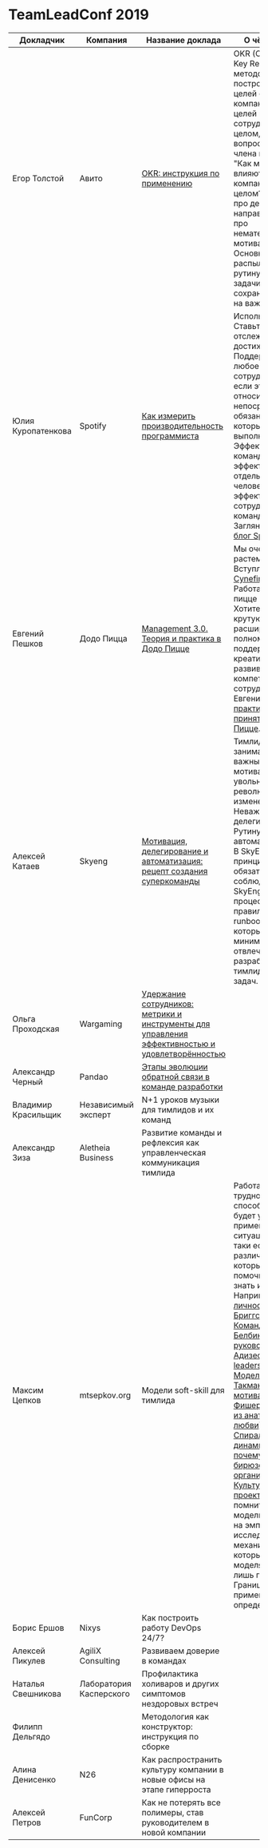 # TeamLeadConf 2019
| Докладчик           | Компания                | Название доклада | О чём доклад | 
| ------------------- | ----------------------- | ----- | ----- |
| Егор Толстой        | Авито                   | [OKR: инструкция по применению](/Егор&nbsp;Толстой.&nbsp;OKR&nbsp;-&nbsp;инструкция&nbsp;по&nbsp;применению.md) | OKR (Objectives, Key Results) - методология построения дерева целей от целей компании и до целей каждого сотрудника. В целом, отвечает на вопрос каждого члена команды: "Как мои действия влияют на компанию в целом?". OKR - не про деньги, а про направление, т.е. про нематериальную мотивацию. Основная цель: не распыляться на рутину и побочные задачи, а сохранять фокус на важном.|
| Юлия Куропатенкова  | Spotify                 | [Как измерить производительность программиста](/Юлия&nbsp;Куропатенкова.&nbsp;Как&nbsp;измерить&nbsp;производительность&nbsp;программиста.md) | Используйте 1:1. Ставьте цели и отслеживайте их достижение. Поддерживайте любое развитие сотрудников, даже если это не относится к их непосредственным обязанностям, которые они выполняют сейчас. Эффективность команды важнее эффективности отдельного человека. Самые эффективные сотрудники - командные игроки. Загляните в [hr-блог Spotify](https://hrblog.spotify.com). |
| Евгений Пешков      | Додо Пицца              | [Management 3.0. Теория и практика в Додо Пицце](/Евгений&nbsp;Пешков.&nbsp;Management&nbsp;3.0.md) | Мы очень быстро растем. Вступление про [Cynefin framework](https://en.wikipedia.org/wiki/Cynefin_framework). Работать в Додо пицце - круто. Хотите и вы крутую команду: расширяйте полномочия, поддерживайте креативность, развивайте компетенции сотрудников. Евгений делится [практиками, принятыми в Додо Пицце](/Евгений&nbsp;Пешков.&nbsp;Management&nbsp;3.0.md). |
| Алексей Катаев      | Skyeng                  | [Мотивация, делегирование и автоматизация: рецепт создания суперкоманды](/Алексей&nbsp;Катаев.&nbsp;Мотивация,&nbsp;делегирование&nbsp;и&nbsp;автоматизация&nbsp;-&nbsp;рецепт&nbsp;создания&nbsp;суперкоманды.md) | Тимлид должен заниматься важными вещами: мотивация, найм и увольнение, 1:1, революционные изменения. Неважные вещи - делегировать. Рутину - автоматизировать. В SkyEng есть принципы, которые обязательно соблюдать. В SkyEng есть процессы, правила, Q&A, runbook'и, цель которых - свести к минимуму отвлечения разработчиков/тимлидов от их задач. |
| Ольга Проходская    | Wargaming               | [Удержание сотрудников: метрики и инструменты для управления эффективностью и удовлетворённостью](/Ольга&nbsp;Проходская.&nbsp;Удержание&nbsp;сотрудников.md) | |
| Александр Черный    | Pandao | [Этапы эволюции обратной связи в команде разработки](/Александр&nbsp;Черный.&nbsp;Обратная&nbsp;связь.md) | |
| Владимир Красильщик | Независимый эксперт     | N+1 уроков музыки для тимлидов и их команд | |
| Александр Зиза      | Aletheia Business       | Развитие команды и рефлексия как управленческая коммуникация тимлида | |
| Максим Цепков       | mtsepkov.org            | Модели soft-skill для тимлида | Работать с людьми трудно. Нет такого способа, который будет успешно применим в любой ситуации. Но все-таки есть различные модели, которые могут помочь. Их стоит знать и применять. Например, [Типы личности Майерс-Бриггс (MBTI)](https://www.myersbriggs.org/), [Командные роли Белбина](https://www.belbin.com/about/belbin-team-roles), [Стили руководства Адизеса](https://adizes.com/management_styles/), [Situational leadership model](https://en.wikipedia.org/wiki/Situational_leadership_theory), [Модель Брюса Такмана](https://habr.com/ru/company/stratoplan/blog/226905/), [Модель мотивации Хелен Фишер (обобщена из анатомии любви)](http://helenfisher.com), [Спиральная динамика (или почему все строят бирюзовые организации)](http://www.spiraldynamics.net/about-spiral-dynamics-integral.html), [Культура ведения проектов](http://mtsepkov.org/Мыслить_проектно:_история_и_современность_(SECR-2018)). Важно помнить, что модели основаны на эмпирических исследованиях. О механизмах, которые стоят за моделями, есть лишь гипотезы. Границы применимости определены слабо. |
| Борис Ершов         | Nixys                   | Как построить работу DevOps 24/7? | |
| Алексей Пикулев     | AgiliX Consulting       | Развиваем доверие в командах | |
| Наталья Свешникова  | Лаборатория Касперского | Профилактика холиваров и других симптомов нездоровых встреч | |
| Филипп Дельгядо     |                         | Методология как конструктор: инструкция по сборке | |
| Алина Денисенко     | N26                     | Как распространить культуру компании в новые офисы на этапе гиперроста | |
| Алексей Петров      | FunCorp                 | Как не потерять все полимеры, став руководителем в новой компании | | 
